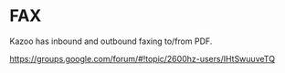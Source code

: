 # FAX

Kazoo has inbound and outbound faxing to/from PDF.

https://groups.google.com/forum/#!topic/2600hz-users/IHtSwuuveTQ
